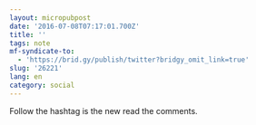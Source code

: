 ```yaml
---
layout: micropubpost
date: '2016-07-08T07:17:01.700Z'
title: ''
tags: note
mf-syndicate-to:
  - 'https://brid.gy/publish/twitter?bridgy_omit_link=true'
slug: '26221'
lang: en
category: social
---
```

Follow the hashtag is the new read the comments.
